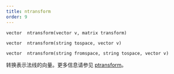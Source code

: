 ```yaml
---
title: ntransform
order: 9
---
```


`vector  ntransform(vector v, matrix transform)`

`vector  ntransform(string tospace, vector v)`

`vector  ntransform(string fromspace, string tospace, vector v)`

转换表示法线的向量。更多信息请参见 [ptransform](ptransform.html "将向量从一个空间转换到另一个空间。")。